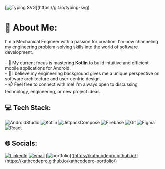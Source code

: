 
[![Typing SVG](https://readme-typing-svg.demolab.com?font=Righteous&size=35&pause=1000&color=F74C1F&width=435&lines=Hi+there!;I'm+Kathryn!)](https://git.io/typing-svg)

# 💫 About Me:
I'm a Mechanical Engineer with a passion for creation. I'm now channeling my engineering problem-solving skills into the world of software development.<br><br>- 🚀 My current focus is mastering **Kotlin** to build intuitive and efficient mobile applications for Android.<br>- 🔧 I believe my engineering background gives me a unique perspective on software architecture and user-centric design.<br>- 📫 Feel free to connect with me! I'm always open to discussing technology, engineering, or new project ideas.

## 💻 Tech Stack:
![AndroidStudio](https://img.shields.io/badge/Android_Studio-3DDC84?style=for-the-badge&logo=android-studio&logoColor=white) ![Kotlin](https://img.shields.io/badge/kotlin-%237F52FF.svg?style=for-the-badge&logo=kotlin&logoColor=white) ![JetpackCompose](https://img.shields.io/badge/Jetpack%20Compose-4285F4?style=for-the-badge&logo=Jetpack%20Compose&logoColor=white) ![Firebase](https://img.shields.io/badge/firebase-ffca28?style=for-the-badge&logo=firebase&logoColor=black) ![Git](https://img.shields.io/badge/git-%23F05033.svg?style=for-the-badge&logo=git&logoColor=white) ![Figma](https://img.shields.io/badge/figma-%23F24E1E.svg?style=for-the-badge&logo=figma&logoColor=white) ![React](https://img.shields.io/badge/react-%2320232a.svg?style=for-the-badge&logo=react&logoColor=%2361DAFB) 

## 🌐 Socials:
[![LinkedIn](https://img.shields.io/badge/LinkedIn-0077B5?style=for-the-badge&logo=linkedin&logoColor=white)](https://www.linkedin.com/in/kathryn-palomo-216b0b158/) [![email](https://img.shields.io/badge/Gmail-D14836?style=for-the-badge&logo=gmail&logoColor=white)](mailto:kathcodepro@gmail.com) [![portfolio](https://img.shields.io/badge/Portfolio-255E63?style=for-the-badge&logo=About.me&logoColor=white)]([https://kathcodepro.github.io/](https://kathcodepro.github.io/kathcodepro-portfolio/) 
